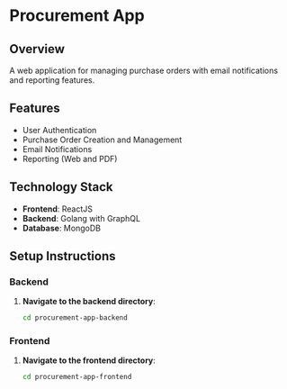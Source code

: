 # Procurement App

## Overview
A web application for managing purchase orders with email notifications and reporting features.

## Features
- User Authentication
- Purchase Order Creation and Management
- Email Notifications
- Reporting (Web and PDF)

## Technology Stack
- **Frontend**: ReactJS
- **Backend**: Golang with GraphQL
- **Database**: MongoDB

## Setup Instructions

### Backend
1. **Navigate to the backend directory**:
   ```sh
   cd procurement-app-backend

### Frontend
1. **Navigate to the frontend directory**:
   ```sh
   cd procurement-app-frontend